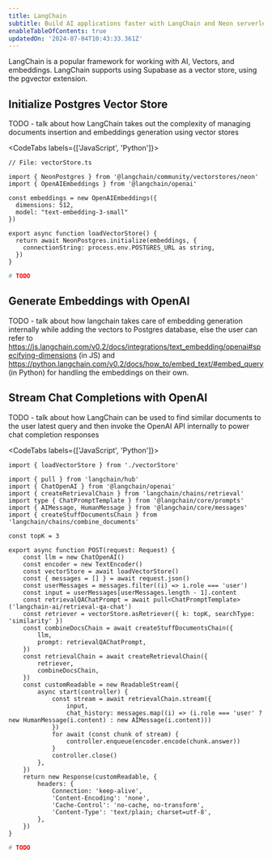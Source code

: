 ```yaml
---
title: LangChain
subtitle: Build AI applications faster with LangChain and Neon serverless Postgres
enableTableOfContents: true
updatedOn: '2024-07-04T10:43:33.361Z'
---
```


LangChain is a popular framework for working with AI, Vectors, and embeddings. LangChain supports using Supabase as a vector store, using the pgvector extension.

## Initialize Postgres Vector Store

TODO - talk about how LangChain takes out the complexity of managing documents insertion and embeddings generation using vector stores

<CodeTabs labels={['JavaScript', 'Python']}>

```tsx
// File: vectorStore.ts

import { NeonPostgres } from '@langchain/community/vectorstores/neon'
import { OpenAIEmbeddings } from '@langchain/openai'

const embeddings = new OpenAIEmbeddings({
  dimensions: 512,
  model: "text-embedding-3-small"
})

export async function loadVectorStore() {
  return await NeonPostgres.initialize(embeddings, {
    connectionString: process.env.POSTGRES_URL as string,
  })
}
```

```python
# TODO
```

</CodeTabs>

## Generate Embeddings with OpenAI

TODO - talk about how langchain takes care of embedding generation internally while adding the vectors to Postgres database, else the user can refer to https://js.langchain.com/v0.2/docs/integrations/text_embedding/openai#specifying-dimensions (in JS) and https://python.langchain.com/v0.2/docs/how_to/embed_text/#embed_query (in Python) for handling the embeddings on their own.

## Stream Chat Completions with OpenAI

TODO - talk about how LangChain can be used to find similar documents to the user latest query and then invoke the OpenAI API internally to power chat completion responses

<CodeTabs labels={['JavaScript', 'Python']}>

```tsx
import { loadVectorStore } from './vectorStore'

import { pull } from 'langchain/hub'
import { ChatOpenAI } from '@langchain/openai'
import { createRetrievalChain } from 'langchain/chains/retrieval'
import type { ChatPromptTemplate } from '@langchain/core/prompts'
import { AIMessage, HumanMessage } from '@langchain/core/messages'
import { createStuffDocumentsChain } from 'langchain/chains/combine_documents'

const topK = 3

export async function POST(request: Request) {
    const llm = new ChatOpenAI()
    const encoder = new TextEncoder()
    const vectorStore = await loadVectorStore()
    const { messages = [] } = await request.json()
    const userMessages = messages.filter((i) => i.role === 'user')
    const input = userMessages[userMessages.length - 1].content
    const retrievalQAChatPrompt = await pull<ChatPromptTemplate>('langchain-ai/retrieval-qa-chat')
    const retriever = vectorStore.asRetriever({ k: topK, searchType: 'similarity' })
    const combineDocsChain = await createStuffDocumentsChain({
        llm,
        prompt: retrievalQAChatPrompt,
    })
    const retrievalChain = await createRetrievalChain({
        retriever,
        combineDocsChain,
    })
    const customReadable = new ReadableStream({
        async start(controller) {
            const stream = await retrievalChain.stream({
                input,
                chat_history: messages.map((i) => (i.role === 'user' ? new HumanMessage(i.content) : new AIMessage(i.content)))
            })
            for await (const chunk of stream) {
                controller.enqueue(encoder.encode(chunk.answer))
            }
            controller.close()
        },
    })
    return new Response(customReadable, {
        headers: {
            Connection: 'keep-alive',
            'Content-Encoding': 'none',
            'Cache-Control': 'no-cache, no-transform',
            'Content-Type': 'text/plain; charset=utf-8',
        },
    })
}
```

```python
# TODO
```

</CodeTabs>
